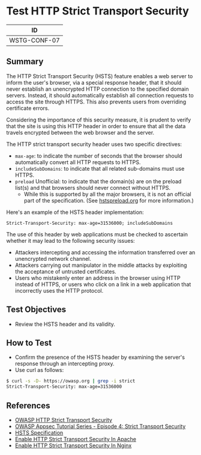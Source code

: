 # Test HTTP Strict Transport Security

|ID          |
|------------|
|WSTG-CONF-07|

## Summary

The HTTP Strict Transport Security (HSTS) feature enables a web server to inform the user's browser, via a special response header, that it should never establish an unencrypted HTTP connection to the specified domain servers. Instead, it should automatically establish all connection requests to access the site through HTTPS. This also prevents users from overriding certificate errors.

Considering the importance of this security measure, it is prudent to verify that the site is using this HTTP header in order to ensure that all the data travels encrypted between the web browser and the server.

The HTTP strict transport security header uses two specific directives:

- `max-age`: to indicate the number of seconds that the browser should automatically convert all HTTP requests to HTTPS.
- `includeSubDomains`: to indicate that all related sub-domains must use HTTPS.
- `preload` Unofficial: to indicate that the domain(s) are on the preload list(s) and that browsers should never connect without HTTPS.
    - While this is supported by all the major browsers, it is not an official part of the specification. (See [hstspreload.org](https://hstspreload.org/) for more information.)

Here's an example of the HSTS header implementation:

`Strict-Transport-Security: max-age=31536000; includeSubDomains`

The use of this header by web applications must be checked to ascertain whether it may lead to the following security issues:

- Attackers intercepting and accessing the information transferred over an unencrypted network channel.
- Attackers carrying out manipulator in the middle attacks by exploiting the acceptance of untrusted certificates.
- Users who mistakenly enter an address in the browser using HTTP instead of HTTPS, or users who click on a link in a web application that incorrectly uses the HTTP protocol.

## Test Objectives

- Review the HSTS header and its validity.

## How to Test

- Confirm the presence of the HSTS header by examining the server's response through an intercepting proxy.
- Use curl as follows:

```bash
$ curl -s -D- https://owasp.org | grep -i strict
Strict-Transport-Security: max-age=31536000
```

## References

- [OWASP HTTP Strict Transport Security](https://cheatsheetseries.owasp.org/cheatsheets/HTTP_Strict_Transport_Security_Cheat_Sheet.html)
- [OWASP Appsec Tutorial Series - Episode 4: Strict Transport Security](https://www.youtube.com/watch?v=zEV3HOuM_Vw)
- [HSTS Specification](https://tools.ietf.org/html/rfc6797)
- [Enable HTTP Strict Transport Security In Apache](https://https.cio.gov/hsts/)
- [Enable HTTP Strict Transport Security In Nginx](https://www.nginx.com/blog/http-strict-transport-security-hsts-and-nginx/)
